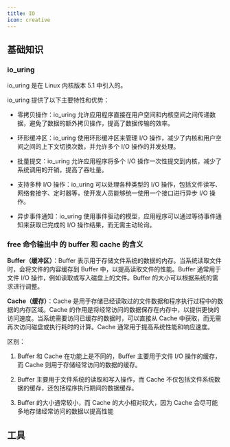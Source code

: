 ```yaml
---
title: IO
icon: creative
---
```



## 基础知识


### io_uring

io_uring 是在 Linux 内核版本 5.1 中引入的。

io_uring 提供了以下主要特性和优势：

- 零拷贝操作：io_uring 允许应用程序直接在用户空间和内核空间之间传递数据，避免了数据的额外拷贝操作，提高了数据传输的效率。

- 环形缓冲区：io_uring 使用环形缓冲区来管理 I/O 操作，减少了内核和用户空间之间的上下文切换次数，并允许多个 I/O 操作的并发处理。

- 批量提交：io_uring 允许应用程序将多个 I/O 操作一次性提交到内核，减少了系统调用的开销，提高了吞吐量。

- 支持多种 I/O 操作：io_uring 可以处理各种类型的 I/O 操作，包括文件读写、网络套接字、定时器等，使开发人员能够统一使用一个接口进行异步 I/O 操作。

- 异步事件通知：io_uring 使用事件驱动的模型，应用程序可以通过等待事件通知来获取已完成的 I/O 操作结果，而无需主动轮询。

### free 命令输出中 的 buffer 和 cache 的含义

**Buffer（缓冲区）**：Buffer 表示用于存储文件系统的数据的内存。当系统读取文件时，会将文件的内容缓存到 Buffer 中，以提高读取文件的性能。Buffer 通常用于文件 I/O 操作，例如读取或写入磁盘上的文件。Buffer 的大小可以根据系统的需求进行调整。

**Cache（缓存）**：Cache 是用于存储已经读取过的文件数据和程序执行过程中的数据的内存区域。Cache 的作用是将经常访问的数据保存在内存中，以提供更快的访问速度。当系统需要访问已缓存的数据时，可以直接从 Cache 中获取，而无需再次访问磁盘或执行耗时的计算。Cache 通常用于提高系统性能和响应速度。

区别：

1. Buffer 和 Cache 在功能上是不同的，Buffer 主要用于文件 I/O 操作的缓存，而 Cache 则用于存储经常访问的数据的缓存。

2. Buffer 主要用于文件系统的读取和写入操作，而 Cache 不仅包括文件系统数据的缓存，还包括程序执行期间的数据缓存。

3. Buffer 的大小通常较小，而 Cache 的大小相对较大，因为 Cache 会尽可能多地存储经常访问的数据以提高性能

## 工具
